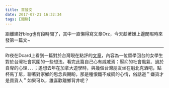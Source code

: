 ```yaml
---
title: 首發文
date: 2017-07-21 16:32:34
tags: [閒聊]
---
```

距離建好blog也有段時間了，其中一直懶得寫文章Orz，今天趁著嫌上邊閒暇時來發第一篇文~

- - -

昨夜在Dcard上看到一篇對於台灣現在點評的[文章](https://www.dcard.tw/f/talk/p/226831883)，內容為一位留學回台的女學生對於台灣社會氛圍的一些想法。看完此篇自己心有戚戚焉：壓抑的社會風氣、過於自卑的心理．．．；遙想去年在加拿大遊學時，與幾個台灣朋友坐在魁北克酒吧，點杯馬丁尼，聊著對家鄉的思念與期盼，那是種恨鐵不成鋼的心情，俗話道＂嫌貨才是買貨人＂如果可以，誰喜歡離鄉背井呢？

